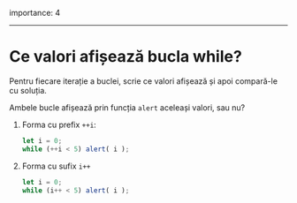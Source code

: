 importance: 4

---

# Ce valori afișează bucla while?

Pentru fiecare iterație a buclei, scrie ce valori afișează și apoi compară-le cu soluția.

Ambele bucle afișează prin funcția `alert` aceleași valori, sau nu?

1. Forma cu prefix `++i`:

   ```js
   let i = 0;
   while (++i < 5) alert( i );
   ```
2. Forma cu sufix `i++`

   ```js
   let i = 0;
   while (i++ < 5) alert( i );
   ```
